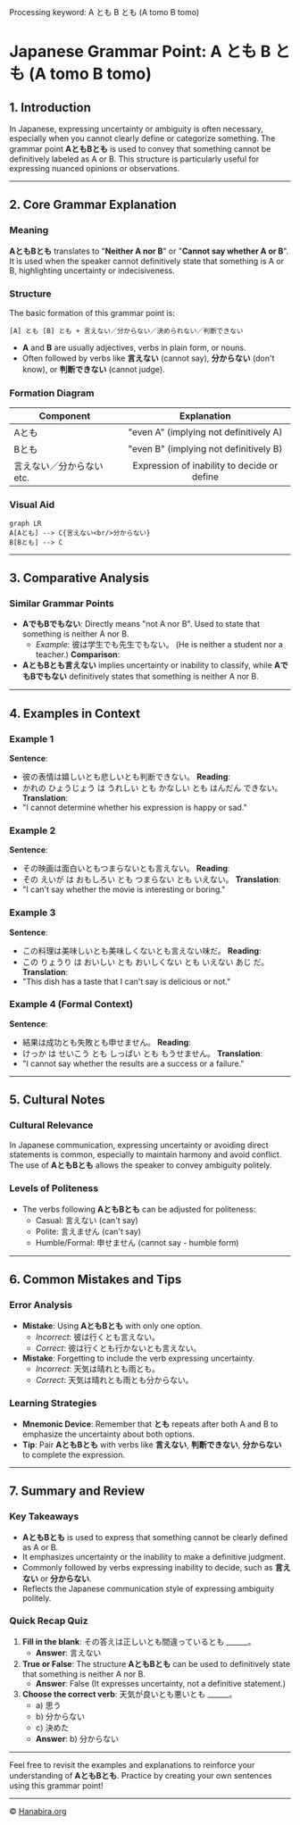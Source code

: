 Processing keyword: A とも B とも (A tomo B tomo)
# Japanese Grammar Point: A とも B とも (A tomo B tomo)

## 1. Introduction
In Japanese, expressing uncertainty or ambiguity is often necessary, especially when you cannot clearly define or categorize something. The grammar point **AともBとも** is used to convey that something cannot be definitively labeled as A or B. This structure is particularly useful for expressing nuanced opinions or observations.

---
## 2. Core Grammar Explanation
### Meaning
**AともBとも** translates to "**Neither A nor B**" or "**Cannot say whether A or B**". It is used when the speaker cannot definitively state that something is A or B, highlighting uncertainty or indecisiveness.
### Structure
The basic formation of this grammar point is:
```
[A] とも [B] とも + 言えない／分からない／決められない／判断できない
```
- **A** and **B** are usually adjectives, verbs in plain form, or nouns.
- Often followed by verbs like **言えない** (cannot say), **分からない** (don't know), or **判断できない** (cannot judge).
### Formation Diagram
| **Component**               |                **Explanation**                |
| --------------------------- | :-------------------------------------------: |
| Aとも                       |    "even A" (implying not definitively A)     |
| Bとも                       |    "even B" (implying not definitively B)     |
| 言えない／分からない etc.    | Expression of inability to decide or define |
### Visual Aid
```mermaid
graph LR
A[Aとも] --> C{言えない<br/>分からない}
B[Bとも] --> C
```
---
## 3. Comparative Analysis
### Similar Grammar Points
- **AでもBでもない**: Directly means "not A nor B". Used to state that something is neither A nor B.
  - *Example*: 彼は学生でも先生でもない。 (He is neither a student nor a teacher.)
**Comparison**:
- **AともBとも言えない** implies uncertainty or inability to classify, while **AでもBでもない** definitively states that something is neither A nor B.
---
## 4. Examples in Context
### Example 1
**Sentence**:
- 彼の表情は嬉しいとも悲しいとも判断できない。
**Reading**:
- かれの ひょうじょう は うれしい とも かなしい とも はんだん できない。
**Translation**:
- "I cannot determine whether his expression is happy or sad."
### Example 2
**Sentence**:
- その映画は面白いともつまらないとも言えない。
**Reading**:
- その えいが は おもしろい とも つまらない とも いえない。
**Translation**:
- "I can't say whether the movie is interesting or boring."
### Example 3
**Sentence**:
- この料理は美味しいとも美味しくないとも言えない味だ。
**Reading**:
- この りょうり は おいしい とも おいしくない とも いえない あじ だ。
**Translation**:
- "This dish has a taste that I can't say is delicious or not."
### Example 4 (Formal Context)
**Sentence**:
- 結果は成功とも失敗とも申せません。
**Reading**:
- けっか は せいこう とも しっぱい とも もうせません。
**Translation**:
- "I cannot say whether the results are a success or a failure."
---
## 5. Cultural Notes
### Cultural Relevance
In Japanese communication, expressing uncertainty or avoiding direct statements is common, especially to maintain harmony and avoid conflict. The use of **AともBとも** allows the speaker to convey ambiguity politely.
### Levels of Politeness
- The verbs following **AともBとも** can be adjusted for politeness:
  - Casual: 言えない (can't say)
  - Polite: 言えません (can't say)
  - Humble/Formal: 申せません (cannot say - humble form)
---
## 6. Common Mistakes and Tips
### Error Analysis
- **Mistake**: Using **AともBとも** with only one option.
  - *Incorrect*: 彼は行くとも言えない。
  - *Correct*: 彼は行くとも行かないとも言えない。
- **Mistake**: Forgetting to include the verb expressing uncertainty.
  - *Incorrect*: 天気は晴れとも雨とも。
  - *Correct*: 天気は晴れとも雨とも分からない。
### Learning Strategies
- **Mnemonic Device**: Remember that **とも** repeats after both A and B to emphasize the uncertainty about both options.
- **Tip**: Pair **AともBとも** with verbs like **言えない**, **判断できない**, **分からない** to complete the expression.
---
## 7. Summary and Review
### Key Takeaways
- **AともBとも** is used to express that something cannot be clearly defined as A or B.
- It emphasizes uncertainty or the inability to make a definitive judgment.
- Commonly followed by verbs expressing inability to decide, such as **言えない** or **分からない**.
- Reflects the Japanese communication style of expressing ambiguity politely.
### Quick Recap Quiz
1. **Fill in the blank**: その答えは正しいとも間違っているとも ______。
   - **Answer**: 言えない
2. **True or False**: The structure **AともBとも** can be used to definitively state that something is neither A nor B.
   - **Answer**: False (It expresses uncertainty, not a definitive statement.)
3. **Choose the correct verb**: 天気が良いとも悪いとも ______。
   - a) 思う
   - b) 分からない
   - c) 決めた
   - **Answer**: b) 分からない
---
Feel free to revisit the examples and explanations to reinforce your understanding of **AともBとも**. Practice by creating your own sentences using this grammar point!


---

© [Hanabira.org](https://hanabira.org)
